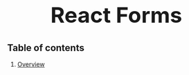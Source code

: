 <h1 style="font-size: 50px; text-align: center;">React Forms</h1>

## Table of contents
1. [Overview](#overview)




<br>
